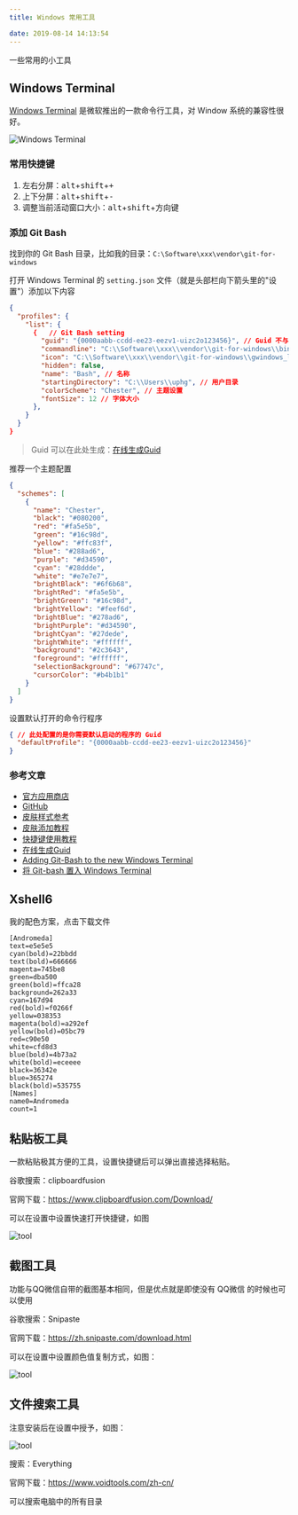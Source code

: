 ```yaml
---
title: Windows 常用工具

date: 2019-08-14 14:13:54
---
```


一些常用的小工具

<!-- more -->

## Windows Terminal

[Windows Terminal](https://www.microsoft.com/zh-cn/p/windows-terminal/9n0dx20hk701?activetab=pivot:overviewtab) 是微软推出的一款命令行工具，对 Window 系统的兼容性很好。

![Windows Terminal](/images/windows-terminal.jpg)

### 常用快捷键

1. 左右分屏：<kbd>alt</kbd>+<kbd>shift</kbd>+<kbd>+</kbd>
2. 上下分屏：<kbd>alt</kbd>+<kbd>shift</kbd>+<kbd>-</kbd>
3. 调整当前活动窗口大小：<kbd>alt</kbd>+<kbd>shift</kbd>+<kbd>方向键</kbd>

### 添加 Git Bash

找到你的 Git Bash 目录，比如我的目录：`C:\Software\xxx\vendor\git-for-windows`

打开 Windows Terminal 的 `setting.json` 文件（就是头部栏向下箭头里的"设置"）添加以下内容

```json
{
  "profiles": {
    "list": {
      {   // Git Bash setting
        "guid": "{0000aabb-ccdd-ee23-eezv1-uizc2o123456}", // Guid 不与其他程序重复即可
        "commandline": "C:\\Software\\xxx\\vendor\\git-for-windows\\bin\\bash.exe",
        "icon": "C:\\Software\\xxx\\vendor\\git-for-windows\\gwindows_logo.png",
        "hidden": false,
        "name": "Bash", // 名称
        "startingDirectory": "C:\\Users\\uphg", // 用户目录
        "colorScheme": "Chester", // 主题设置
        "fontSize": 12 // 字体大小
      },
    }
  }
}
```

> Guid 可以在此处生成：[在线生成Guid](https://www.guidgenerator.com/online-guid-generator.aspx)

推荐一个主题配置

```json
{
  "schemes": [
    {
      "name": "Chester",
      "black": "#080200",
      "red": "#fa5e5b",
      "green": "#16c98d",
      "yellow": "#ffc83f",
      "blue": "#288ad6",
      "purple": "#d34590",
      "cyan": "#28ddde",
      "white": "#e7e7e7",
      "brightBlack": "#6f6b68",
      "brightRed": "#fa5e5b",
      "brightGreen": "#16c98d",
      "brightYellow": "#feef6d",
      "brightBlue": "#278ad6",
      "brightPurple": "#d34590",
      "brightCyan": "#27dede",
      "brightWhite": "#ffffff",
      "background": "#2c3643",
      "foreground": "#ffffff",
      "selectionBackground": "#67747c",
      "cursorColor": "#b4b1b1"
    }
  ]
}
```

设置默认打开的命令行程序

```json
{ // 此处配置的是你需要默认启动的程序的 Guid
  "defaultProfile": "{0000aabb-ccdd-ee23-eezv1-uizc2o123456}"
}
```

### 参考文章

- [官方应用商店](https://www.microsoft.com/zh-cn/p/windows-terminal/9n0dx20hk701?activetab=pivot:overviewtab)
- [GitHub](https://github.com/microsoft/terminal)
- [皮肤样式参考](https://windowsterminalthemes.dev/)
- [皮肤添加教程](https://docs.microsoft.com/zh-cn/windows/terminal/customize-settings/color-schemes)
- [快捷键使用教程](https://docs.microsoft.com/zh-cn/windows/terminal/panes)
- [在线生成Guid](https://www.guidgenerator.com/online-guid-generator.aspx)
- [Adding Git-Bash to the new Windows Terminal](https://stackoverflow.com/questions/56839307/adding-git-bash-to-the-new-windows-terminal)
- [将 Git-bash 置入 Windows Terminal](https://blog.yasol.cn/post/33)

## Xshell6

我的配色方案，点击<a :href="$withBase('/file/Andromeda.xcs')">下载文件</a>

```
[Andromeda]
text=e5e5e5
cyan(bold)=22bbdd
text(bold)=666666
magenta=745be8
green=dba500
green(bold)=ffca28
background=262a33
cyan=167d94
red(bold)=f0266f
yellow=038353
magenta(bold)=a292ef
yellow(bold)=05bc79
red=c90e50
white=cfd8d3
blue(bold)=4b73a2
white(bold)=eceeee
black=36342e
blue=365274
black(bold)=535755
[Names]
name0=Andromeda
count=1
```


## 粘贴板工具

一款粘贴极其方便的工具，设置快捷键后可以弹出直接选择粘贴。

谷歌搜索：clipboardfusion

官网下载：https://www.clipboardfusion.com/Download/

可以在设置中设置快速打开快捷键，如图

![tool](/images/clipboardfusion_01.png)

## 截图工具 

功能与QQ微信自带的截图基本相同，但是优点就是即使没有 QQ微信 的时候也可以使用

谷歌搜索：Snipaste 

官网下载：https://zh.snipaste.com/download.html

可以在设置中设置颜色值复制方式，如图：

![tool](/images/snipaste_01.png)

## 文件搜索工具

注意安装后在设置中授予，如图：

![tool](/images/Everything-1-4-1.jpg)

搜索：Everything

官网下载：https://www.voidtools.com/zh-cn/

可以搜索电脑中的所有目录